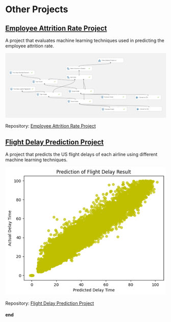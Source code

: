 # Other Projects

## [Employee Attrition Rate Project](/Data-Analytics/Other%20Projects/Employee%20Attrition%20Rate%20Project/)

A project that evaluates machine learning techniques used in predicting the employee attrition rate.

<img src="./Employee%20Attrition%20Rate%20Project/evaluation.png" alt="">

Repository: [Employee Attrition Rate Project](https://github.com/arveeflores/Data-Analytics/tree/main/Other%20Projects/Employee%20Attrition%20Rate%20Project)

## [Flight Delay Prediction Project](/Data-Analytics/Other%20Projects/Flight%20Delay%20Prediction/)

A project that predicts the US flight delays of each airline using different machine learning techniques.

<img src="./Flight%20Delay%20Prediction/prediction.png" alt="">

Repository: [Flight Delay Prediction Project](https://github.com/arveeflores/Data-Analytics/tree/main/Other%20Projects/Flight%20Delay%20Prediction)

#### end
